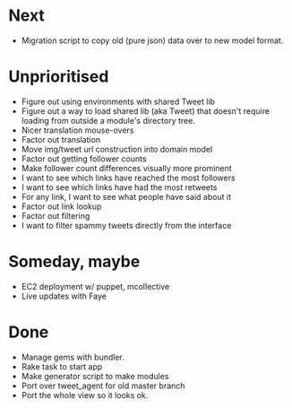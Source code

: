 # Next
- Migration script to copy old (pure json) data over to new model format.

# Unprioritised
- Figure out using environments with shared Tweet lib
- Figure out a way to load shared lib (aka Tweet) that doesn't require loading from outside a module's directory tree.
- Nicer translation mouse-overs
- Factor out translation
- Move img/tweet url construction into domain model
- Factor out getting follower counts
- Make follower count differences visually more prominent
- I want to see which links have reached the most followers
- I want to see which links have had the most retweets
- For any link, I want to see what people have said about it
- Factor out link lookup
- Factor out filtering
- I want to filter spammy tweets directly from the interface

# Someday, maybe
- EC2 deployment w/ puppet, mcollective
- Live updates with Faye

# Done
- Manage gems with bundler.
- Rake task to start app
- Make generator script to make modules
- Port over tweet_agent for old master branch
- Port the whole view so it looks ok.
